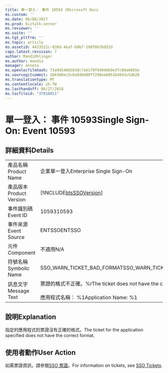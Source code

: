 ```yaml
---
title: 單一登入： 事件 10593 |Microsoft Docs
ms.custom: ''
ms.date: 06/08/2017
ms.prod: biztalk-server
ms.reviewer: ''
ms.suite: ''
ms.tgt_pltfrm: ''
ms.topic: article
ms.assetid: 4433522c-038d-4eaf-b9b7-19df8b7bd52d
caps.latest.revision: 7
author: MandiOhlinger
ms.author: mandia
manager: anneta
ms.openlocfilehash: 73a9d5486583dc7a6170f84046b9e3fc00a6665e
ms.sourcegitcommit: 266308ec5c6a9d8d80ff298ee6051b4843c5d626
ms.translationtype: MT
ms.contentlocale: zh-TW
ms.lasthandoff: 06/27/2018
ms.locfileid: "37016011"
---
```

# <a name="single-sign-on-event-10593"></a><span data-ttu-id="c5dee-102">單一登入： 事件 10593</span><span class="sxs-lookup"><span data-stu-id="c5dee-102">Single Sign-On: Event 10593</span></span>
## <a name="details"></a><span data-ttu-id="c5dee-103">詳細資料</span><span class="sxs-lookup"><span data-stu-id="c5dee-103">Details</span></span>  
  
|                 |                                                                                 |
|-----------------|---------------------------------------------------------------------------------|
|  <span data-ttu-id="c5dee-104">產品名稱</span><span class="sxs-lookup"><span data-stu-id="c5dee-104">Product Name</span></span>   |                            <span data-ttu-id="c5dee-105">企業單一登入</span><span class="sxs-lookup"><span data-stu-id="c5dee-105">Enterprise Single Sign-On</span></span>                            |
| <span data-ttu-id="c5dee-106">產品版本</span><span class="sxs-lookup"><span data-stu-id="c5dee-106">Product Version</span></span> |           [!INCLUDE[btsSSOVersion](../includes/btsssoversion-md.md)]            |
|    <span data-ttu-id="c5dee-107">事件識別碼</span><span class="sxs-lookup"><span data-stu-id="c5dee-107">Event ID</span></span>     |                                      <span data-ttu-id="c5dee-108">10593</span><span class="sxs-lookup"><span data-stu-id="c5dee-108">10593</span></span>                                      |
|  <span data-ttu-id="c5dee-109">事件來源</span><span class="sxs-lookup"><span data-stu-id="c5dee-109">Event Source</span></span>   |                                     <span data-ttu-id="c5dee-110">ENTSSO</span><span class="sxs-lookup"><span data-stu-id="c5dee-110">ENTSSO</span></span>                                      |
|    <span data-ttu-id="c5dee-111">元件</span><span class="sxs-lookup"><span data-stu-id="c5dee-111">Component</span></span>    |                                       <span data-ttu-id="c5dee-112">不適用</span><span class="sxs-lookup"><span data-stu-id="c5dee-112">N/A</span></span>                                       |
|  <span data-ttu-id="c5dee-113">符號名稱</span><span class="sxs-lookup"><span data-stu-id="c5dee-113">Symbolic Name</span></span>  |                           <span data-ttu-id="c5dee-114">SSO_WARN_TICKET_BAD_FORMAT</span><span class="sxs-lookup"><span data-stu-id="c5dee-114">SSO_WARN_TICKET_BAD_FORMAT</span></span>                            |
|  <span data-ttu-id="c5dee-115">訊息文字</span><span class="sxs-lookup"><span data-stu-id="c5dee-115">Message Text</span></span>   | <span data-ttu-id="c5dee-116">票證的格式不正確。%r</span><span class="sxs-lookup"><span data-stu-id="c5dee-116">The ticket does not have the correct format.%r</span></span><br /><br /> <span data-ttu-id="c5dee-117">應用程式名稱： %1</span><span class="sxs-lookup"><span data-stu-id="c5dee-117">Application Name: %1</span></span> |
  
## <a name="explanation"></a><span data-ttu-id="c5dee-118">說明</span><span class="sxs-lookup"><span data-stu-id="c5dee-118">Explanation</span></span>  
 <span data-ttu-id="c5dee-119">指定的應用程式的票證沒有正確的格式。</span><span class="sxs-lookup"><span data-stu-id="c5dee-119">The ticket for the application specified does not have the correct format.</span></span>  
  
## <a name="user-action"></a><span data-ttu-id="c5dee-120">使用者動作</span><span class="sxs-lookup"><span data-stu-id="c5dee-120">User Action</span></span>  
 <span data-ttu-id="c5dee-121">如需票證資訊，請參閱[SSO 票證](../core/sso-tickets.md)。</span><span class="sxs-lookup"><span data-stu-id="c5dee-121">For information on tickets, see [SSO Tickets](../core/sso-tickets.md).</span></span>